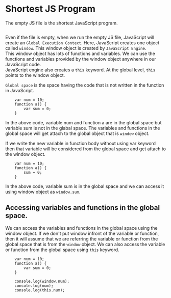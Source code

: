 # Shortest JS Program

The empty JS file is the shortest JavaScript program.
```
```
Even if the file is empty, when we run the empty JS file, JavaScript will create an `Global Execution Context`. Here, JavaScript creates one object called `window`. This window object is created by `JavaScript Engine`.<br>
This window object has lots of functions and variables. We can use the functions and variables provided by the window object anywhere in our JavaScript code.<br>
JavaScript engine also creates a `this` keyword. At the global level, `this` points to the window object.

`Global space` is the space having the code that is not written in the function in JavaScript.
```
    var num = 10;
    function a() {
        var sum = 0;
    }
```
In the above code, variable num and function a are in the global space but variable sum is not in the glabal space.
The variables and functions in the global space will get attach to the global object that is `window` object.

If we write the new variable in function body without using var keyword then that variable will be considered from the global space and get attach to the window object.
```
    var num = 10;
    function a() {
        sum = 0;
    }
```
In the above code, variable sum is in the global space and we can access it using window object as `window.sum`.

## Accessing variables and functions in the global space.
We can access the variables and functions in the global space using the window object. If we don't put window infront of the variable or function, then it will assume that we are referring the variable or function from the global space that is from the `window` object. We can also access the variable or function from the global space using `this` keyword.
```
    var num = 10;
    function a() {
        var sum = 0;
    }

    console.log(window.num);
    console.log(num);
    console.log(this.num);
```